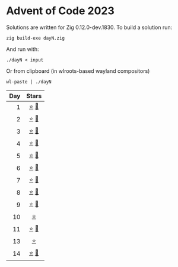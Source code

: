 # Advent of Code 2023

Solutions are written for Zig 0.12.0-dev.1830. To build a solution run:
```
zig build-exe dayN.zig
```

And run with:
```
./dayN < input
```
Or from clipboard (in wlroots-based wayland compositors)
```
wl-paste | ./dayN
```

| Day | Stars |
|----:|:-----:|
| 1   | [:star:](https://github.com/gustafla/aoc23/blob/533123394f435b0d79fee4ac6500f1536f59f2fa/day1.zig)  [:star2:](https://github.com/gustafla/aoc23/blob/main/day1.zig) |
| 2   | [:star:](https://github.com/gustafla/aoc23/blob/1d2347674c1a916fef76cf08d3d5e4f76f2c27ca/day2.zig)  [:star2:](https://github.com/gustafla/aoc23/blob/main/day2.zig) |
| 3   | [:star:](https://github.com/gustafla/aoc23/blob/776910b6e15569a361d97679849ce9b7be6d7bf7/day3.zig)  [:star2:](https://github.com/gustafla/aoc23/blob/main/day3.zig) |
| 4   | [:star:](https://github.com/gustafla/aoc23/blob/9cb792221961b14ec2b66d11efacd33b27103671/day4.zig)  [:star2:](https://github.com/gustafla/aoc23/blob/main/day4.zig) |
| 5   | [:star:](https://github.com/gustafla/aoc23/blob/1702cd46a159ff05cec7aa315357d62d675b01dc/day5.zig)  [:star2:](https://github.com/gustafla/aoc23/blob/main/day5.zig) |
| 6   | [:star:](https://github.com/gustafla/aoc23/blob/f13daa217c39f63304f3171f17d7be6b4e56a742/day6.zig)  [:star2:](https://github.com/gustafla/aoc23/blob/main/day6.zig) |
| 7   | [:star:](https://github.com/gustafla/aoc23/blob/a51cdc2838045e497c3086dbc19c4e5cad681029/day7.zig)  [:star2:](https://github.com/gustafla/aoc23/blob/main/day7.zig) |
| 8   | [:star:](https://github.com/gustafla/aoc23/blob/d299a17440dd44fdd8e6f94ba64ff5c293acedb2/day8.zig)  [:star2:](https://github.com/gustafla/aoc23/blob/main/day8.zig) |
| 9   | [:star:](https://github.com/gustafla/aoc23/blob/9c56e81fd4d8a1b3a7d008994da6091b42938fd6/day9.zig)  [:star2:](https://github.com/gustafla/aoc23/blob/main/day9.zig) |
| 10  | [:star:](https://github.com/gustafla/aoc23/blob/79e6cb3ce55fb23806bf5352aacb5b5bcfc72f6c/day10.zig) |
| 11  | [:star:](https://github.com/gustafla/aoc23/blob/d9d3542ac48e5e0ce382d6bec6224b82ebbff927/day11.zig) [:star2:](https://github.com/gustafla/aoc23/blob/main/day11.zig) |
| 13  | [:star:](https://github.com/gustafla/aoc23/blob/97b88e555747c1442752f73df28efbf6187f52bb/day13.zig) |
| 14  | [:star:](https://github.com/gustafla/aoc23/blob/121dd685372a04cba733ccdb62bda298a50242d4/day14.zig) [:star2:](https://github.com/gustafla/aoc23/blob/main/day14.zig) |
